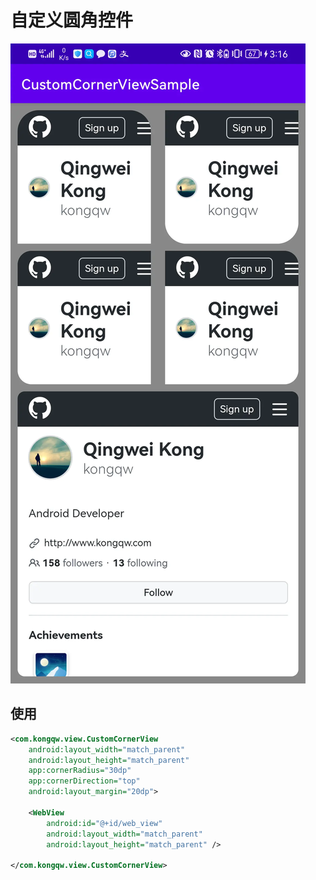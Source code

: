 # 自定义圆角控件




![](https://raw.githubusercontent.com/kongqw/CustomCornerView/main/imgs/CustomCornerView.webp)

## 使用

``` xml
<com.kongqw.view.CustomCornerView
    android:layout_width="match_parent"
    android:layout_height="match_parent"
    app:cornerRadius="30dp"
    app:cornerDirection="top"
    android:layout_margin="20dp">

    <WebView
        android:id="@+id/web_view"
        android:layout_width="match_parent"
        android:layout_height="match_parent" />

</com.kongqw.view.CustomCornerView>
```